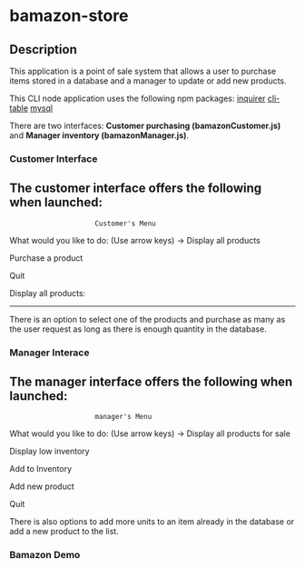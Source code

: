 # bamazon-store

## Description

This application is a point of sale system that allows a user to purchase items stored in a database and a manager to update or add new products.

This CLI node application uses the following npm packages: 
[inquirer](https://www.npmjs.com/package/inquirer) 
[cli-table](https://www.npmjs.com/package/cli-table)
[mysql](https://www.npmjs.com/package/mysql)

There are two interfaces: **Customer purchasing (bamazonCustomer.js)** and **Manager inventory (bamazonManager.js)**.

### Customer Interface

The customer interface offers the following when launched:
----------------------------------------------------------------

                         Customer's Menu

 What would you like to do: (Use arrow keys)
-> Display all products

  Purchase a product

  Quit

Display all products:

----------------------------------------------------------------

There is an option to select one of the products and purchase as many as the user request as long as there is enough quantity in the database.

### Manager Interace

The manager interface offers the following when launched:
----------------------------------------------------------------

                         manager's Menu

 What would you like to do: (Use arrow keys)
-> Display all products for sale

  Display low inventory

  Add to Inventory

  Add new product
  
  Quit

There is also options to add more units to an item already in the database or add a new product to the list.

### Bamazon Demo
